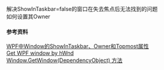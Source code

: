 ﻿解决ShowInTaskbar=false的窗口在失去焦点后无法找到的问题    
如何设置其Owner   

#### 参考资料
[WPF中Window的ShowInTaskbar、Owner和Topmost属性](https://github.com/zLulus/My_Note/wiki/WPF%E4%B8%ADWindow%E7%9A%84ShowInTaskbar%E3%80%81Owner%E5%92%8CTopmost%E5%B1%9E%E6%80%A7)   
[Get WPF window by hWnd](https://stackoverflow.com/questions/5822026/get-wpf-window-by-hwnd)    
[Window.GetWindow(DependencyObject) 方法](https://docs.microsoft.com/zh-cn/dotnet/api/system.windows.window.getwindow?view=netcore-3.1&WT.mc_id=DT-MVP-5003010)    